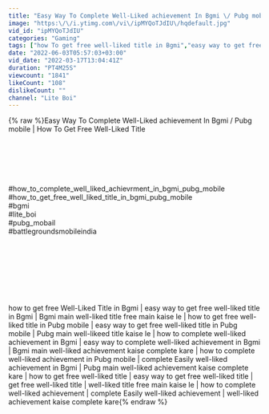 ```yaml
---
title: "Easy Way To Complete Well-Liked achievement In Bgmi \/ Pubg mobile | How To Get Free Well-Liked Title"
image: "https:\/\/i.ytimg.com\/vi\/ipMYQoTJdIU\/hqdefault.jpg"
vid_id: "ipMYQoTJdIU"
categories: "Gaming"
tags: ["how To get free well-liked title in Bgmi","easy way to get free well-liked title in Bgmi","Bgmi main well-liked title free main kaise le"]
date: "2022-06-03T05:57:03+03:00"
vid_date: "2022-03-17T13:04:41Z"
duration: "PT4M25S"
viewcount: "1841"
likeCount: "108"
dislikeCount: ""
channel: "Lite Boi"
---
```

{% raw %}Easy Way To Complete Well-Liked achievement In Bgmi / Pubg mobile | How To Get Free Well-Liked Title<br /><br /><br /><br /><br /><br /><br />#how_to_complete_well_liked_achievrment_in_bgmi_pubg_mobile<br />#how_to_get_free_well_liked_title_in_bgmi_pubg_mobile<br />#bgmi <br />#lite_boi <br />#pubg_mobail <br />#battlegroundsmobileindia <br /><br /><br /><br /><br /><br /><br /><br /><br />how to get free Well-Liked Title in Bgmi | easy way to get free well-liked title in Bgmi | Bgmi main well-liked title free main kaise le | how to get free well-liked title in Pubg mobile | easy way to get free well-liked title in Pubg mobile | Pubg main well-likeed title kaise le | how to complete well-liked achievement in Bgmi | easy way to complete well-liked achievement in Bgmi | Bgmi main well-liked achievement kaise complete kare | how to complete well-liked achievement in Pubg mobile | complete Easily well-liked achievement in Bgmi | Pubg main well-liked achievement kaise complete kare | how to get free well-liked title | easy way to get free well-liked title | get free well-liked title | well-liked title free main kaise le | how to complete well-liked achievement | complete Easily well-liked achievement | well-liked achievement kaise complete kare{% endraw %}
